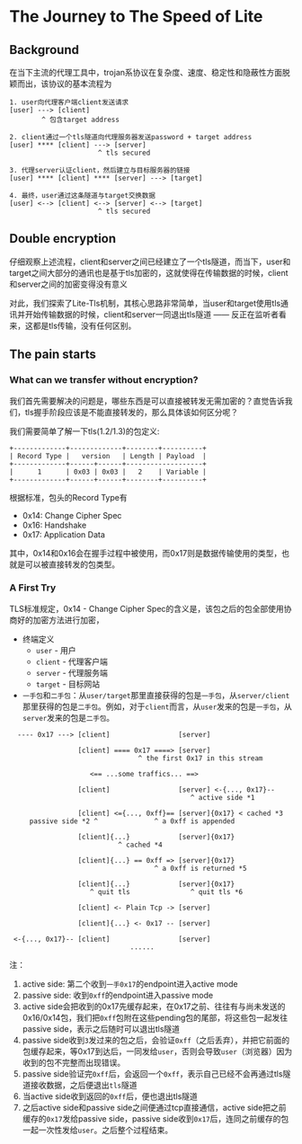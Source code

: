 # The Journey to The Speed of Lite

## Background

在当下主流的代理工具中，trojan系协议在复杂度、速度、稳定性和隐蔽性方面脱颖而出，该协议的基本流程为

```
1. user向代理客户端client发送请求
[user] ---> [client]
        ^ 包含target address

2. client通过一个tls隧道向代理服务器发送password + target address
[user] **** [client] ---> [server]
                      ^ tls secured

3. 代理server认证client，然后建立与目标服务器的链接
[user] **** [client] **** [server] ---> [target]

4. 最终，user通过这条隧道与target交换数据
[user] <--> [client] <--> [server] <--> [target]
                      ^ tls secured
```

## Double encryption

仔细观察上述流程，client和server之间已经建立了一个tls隧道，而当下，user和target之间大部分的通讯也是基于tls加密的，这就使得在传输数据的时候，client和server之间的加密变得没有意义

对此，我们探索了Lite-Tls机制，其核心思路非常简单，当user和target使用tls通讯并开始传输数据的时候，client和server一同退出tls隧道 —— 反正在监听者看来，这都是tls传输，没有任何区别。

## The pain starts

### What can we transfer without encryption?

我们首先需要解决的问题是，哪些东西是可以直接被转发无需加密的？直觉告诉我们，tls握手阶段应该是不能直接转发的，那么具体该如何区分呢？

我们需要简单了解一下tls(1.2/1.3)的包定义:
```
+-------------+-------------+--------+----------+
| Record Type |   version   | Length | Payload  |
+-------------+------+------+-------------------+
|      1      | 0x03 | 0x03 |   2    | Variable |
+-------------+------+------+--------+----------+
```

根据标准，包头的Record Type有
* 0x14: Change Cipher Spec
* 0x16: Handshake
* 0x17: Application Data

其中，0x14和0x16会在握手过程中被使用，而0x17则是数据传输使用的类型，也就是可以被直接转发的包类型。

### A First Try

TLS标准规定，0x14 - Change Cipher Spec的含义是，该包之后的包全部使用协商好的加密方法进行加密，

* 终端定义
   * `user` - 用户
   * `client` - 代理客户端
   * `server` - 代理服务端
   * `target` - 目标网站
* `一手包`和`二手包`：从`user/target`那里直接获得的包是`一手包`，从`server/client`那里获得的包是`二手包`。例如，对于`client`而言，从`user`发来的包是`一手包`，从`server`发来的包是`二手包`。

```
  ---- 0x17 ---> [client]                 [server]

                 [client] ==== 0x17 ====> [server]
                                ^ the first 0x17 in this stream

                    <== ...some traffics... ==>

                 [client]                 [server] <-{..., 0x17}--
                                             ^ active side *1

                 [client] <={..., 0xff}== [server]{0x17} < cached *3
     passive side *2 ^              ^ a 0xff is appended

                 [client]{...}            [server]{0x17}
                           ^ cached *4

                 [client]{...} == 0xff => [server]{0x17}
                                    ^ a 0xff is returned *5

                 [client]{...}            [server]{0x17}
                    ^ quit tls               ^ quit tls *6

                 [client] <- Plain Tcp -> [server]
                 
                 [client]{...} <- 0x17 -- [server]

 <-{..., 0x17}-- [client]                 [server]
                              ......
```
注：
1. active side: 第二个收到`一手0x17`的endpoint进入active mode
2. passive side: 收到`0xff`的endpoint进入passive mode
3. active side会把收到的0x17先缓存起来，在0x17之前、往往有与尚未发送的0x16/0x14包，我们把`0xff`包附在这些pending包的尾部，将这些包一起发往passive side，表示之后随时可以退出tls隧道
4. passive side收到`3`发过来的包之后，会验证`0xff`（之后丢弃），并把它前面的包缓存起来，等0x17到达后，一同发给`user`，否则会导致`user`（浏览器）因为收到的包不完整而出现错误。
5. passive side验证完`0xff`后，会返回一个`0xff`，表示自己已经不会再通过tls隧道接收数据，之后便退出`tls`隧道
6. 当active side收到返回的`0xff`后，便也退出tls隧道
7. 之后active side和passive side之间便通过tcp直接通信，active side把之前缓存的`0x17`发给passive side，passive side收到`0x17`后，连同之前缓存的包一起一次性发给`user`。之后整个过程结束。